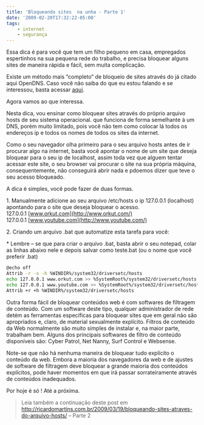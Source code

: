 ```yaml
---
title: 'Bloqueando sites  na unha - Parte 1'
date: '2009-02-20T17:32:22-05:00'
tags:
    - internet
    - segurança
---
```


Essa dica é para você que tem um filho pequeno em casa, empregados espertinhos na sua pequena rede do trabalho, e precisa bloquear alguns sites de maneira rápida e fácil, sem muita complicação.

Existe um método mais “completo” de bloqueio de sites através do já citado aqui OpenDNS. Caso você não saiba do que eu estou falando e se interessou, basta acessar [aqui](http://ricardomartins.com.br/2008/12/07/voce-conhece-o-opendns/).

Agora vamos ao que interessa.

Nesta dica, vou ensinar como bloquear sites através do próprio arquivo hosts de seu sistema operacional. que funciona de forma semelhante à um DNS, porém muito limitado, pois você não tem como colocar lá todos os endereços ip e todos os nomes de todos os sites da internet.

Como o seu navegador olha primeiro para o seu arquivo hosts antes de ir procurar algo na internet, basta você apontar o nome de um site que deseja bloquear para o seu ip de localhost, assim toda vez que alguem tentar acessar este site, o seu browser vai procurar o site na sua própria máquina, consequentemente, não conseguirá abrir nada e pdoemos dizer que teve o seu acesso bloqueado.

A dica é simples, você pode fazer de duas formas.

1\. Manualmente adicione ao seu arquivo /etc/hosts o ip 127.0.0.1 (localhost) apontando para o site que deseja bloquear o acesso.  
127.0.0.1 [www.orkut.com](http://www.orkut.com/)  
127.0.0.1 [www.youtube.com](http://www.youtube.com/)

2\. Criando um arquivo .bat que automatize esta tarefa para você:

\* Lembre – se que para criar o arquivo .bat, basta abrir o seu notepad, colar as linhas abaixo nele e depois salvar como teste.bat (ou o nome que você preferir .bat)

```bash
@echo off
Attrib -r -s -h %WINDIR%/system32/driversetc/hosts
echo 127.0.0.1 www.orkut.com >> %SystemRoot%/system32/driversetc/hosts
echo 127.0.0.1 www.youtube.com >> %SystemRoot%/system32/driversetc/hosts
Attrib +r +h %WINDIR%/system32/driversetc/hosts
```

Outra forma fácil de bloquear conteúdos web é com softwares de filtragem de conteúdo. Com um software deste tipo, qualquer administrador de rede detém as ferramentas específicas para bloquear sites que em geral não são apropriados e, claro, de material sexualmente explícito. Filtros de conteúdo da Web normalmente são muito simples de instalar e, na maior parte, trabalham bem. Alguns dos principais softwares de filtro de conteúdo disponíveis são: Cyber Patrol, Net Nanny, Surf Control e Websense.

Note-se que não há nenhuma maneira de bloquear tudo explícito o conteúdo da web. Embora a maioria dos navegadores da web e de ajustes de software de filtragem deve bloquear a grande maioria dos conteúdos explícitos, pode haver momentos em que irá passar sorrateiramente através de conteúdos inadequados.

Por hoje é só ! Até a próxima.

> Leia também a continuação deste post em <http://ricardomartins.com.br/2009/03/19/bloqueando-sites-atraves-do-arquivo-hosts/> – Parte 2
